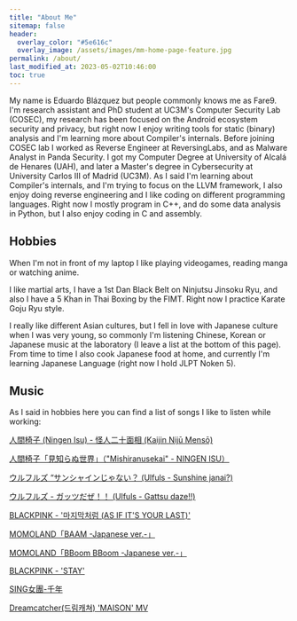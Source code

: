 ```yaml
---
title: "About Me"
sitemap: false
header:
  overlay_color: "#5e616c"
  overlay_image: /assets/images/mm-home-page-feature.jpg
permalink: /about/
last_modified_at: 2023-05-02T10:46:00
toc: true      
---
```




My name is Eduardo Blázquez but people commonly knows me as Fare9. I'm research assistant and PhD student at UC3M's Computer Security Lab (COSEC), my research has been focused on the Android ecosystem security and privacy, but right now I enjoy writing tools for static (binary) analysis and I'm learning more about Compiler's internals. Before joining COSEC lab I worked as Reverse Engineer at ReversingLabs, and as Malware Analyst in Panda Security. I got my Computer Degree at University of Alcalá de Henares (UAH), and later a Master's degree in Cybersecurity at University Carlos III of Madrid (UC3M). As I said I'm learning about Compiler's internals, and I'm trying to focus on the LLVM framework, I also enjoy doing reverse engineering and I like coding on different programming languages. Right now I mostly program in C++, and do some data analysis in Python, but I also enjoy coding in C and assembly.

## Hobbies

When I'm not in front of my laptop I like playing videogames, reading manga or watching anime. 

I like martial arts, I have a 1st Dan Black Belt on Ninjutsu Jinsoku Ryu, and also I have a 5 Khan in Thai Boxing by the FIMT. Right now I practice Karate Goju Ryu style.

I really like different Asian cultures, but I fell in love with Japanese culture when I was very young, so commonly I'm listening Chinese, Korean or Japanese music at the laboratory (I leave a list at the bottom of this page). From time to time I also cook Japanese food at home, and currently I'm learning Japanese Language (right now I hold JLPT Noken 5).

## Music

As I said in hobbies here you can find a list of songs I like to listen while working:

[人間椅子 (Ningen Isu) - 怪人二十面相 (Kaijin Nijū Mensō)](https://www.youtube.com/watch?v=Gk_GTWOSjBo)

[人間椅子「見知らぬ世界」（"Mishiranusekai" - NINGEN ISU）](https://www.youtube.com/watch?v=_M8KZBIUT9s)

[ウルフルズ “サンシャインじゃない？ (Ulfuls - Sunshine janai?)](https://www.youtube.com/watch?v=UvZNmpdp14A)

[ウルフルズ - ガッツだぜ！！ (Ulfuls - Gattsu daze!!)](https://www.youtube.com/watch?v=ATU0gXzMsLw)

[BLACKPINK - '마지막처럼 (AS IF IT'S YOUR LAST)'](https://www.youtube.com/watch?v=Amq-qlqbjYA)

[MOMOLAND「BAAM -Japanese ver.-」](https://www.youtube.com/watch?v=1z0cVM5ttRg)

[MOMOLAND「BBoom BBoom -Japanese ver.-」](https://www.youtube.com/watch?v=tSBPUP3MQ2I)

[BLACKPINK - 'STAY'](https://www.youtube.com/watch?v=FzVR_fymZw4)

[SING女團-千年](https://www.youtube.com/watch?v=jFFbQwR8AUU)

[Dreamcatcher(드림캐쳐) 'MAISON' MV](https://www.youtube.com/watch?v=z4t9LLq1Nk0)